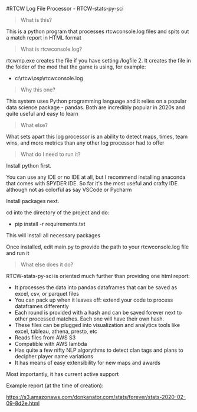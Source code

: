 #RTCW Log File Processor - RTCW-stats-py-sci

> What is this?

This is a python program that processes rtcwconsole.log files and spits out a match report in HTML format

> What is rtcwconsole.log?

rtcwmp.exe creates the file if you have setting /logfile 2. It creates the file in the folder of the mod that the game is using, for example:

* c:\rtcw\osp\rtcwconsole.log

> Why this one?

This system uses Python programming language and it relies on a popular data science package - pandas. Both are incredibly popular in 2020s and quite useful and easy to learn

> What else?

What sets apart this log processor is an ability to detect maps, times, team wins, and more metrics than any other log processor had to offer

> What do I need to run it?

Install python first. 

You can use any IDE or no IDE at all, but I recommend installing anaconda that comes with SPYDER IDE. So far it's the most useful and crafty IDE although not as colorful as say VSCode or Pycharm

Install packages next. 

cd into the directory of the project and do:

* pip install -r requirements.txt

This will install all necessary packages

Once installed, edit main.py to provide the path to your rtcwconsole.log file and run it

> What else does it do? 

RTCW-stats-py-sci is oriented much further than providing one html report:

* It processes the data into pandas dataframes that can be saved as excel, csv, or parquet files 
* You can pack up when it leaves off: extend your code to process dataframes differently
* Each round is provided with a hash and can be saved forever next to other processed matches. Each one will have their own hash.
* These files can be plugged into visualization and analytics tools like excel, tableau, athena, presto, etc
* Reads files from AWS S3
* Compatible with AWS lambda
* Has quite a few nifty NLP algorythms to detect clan tags and plans to decipher player name variations
* It has means of easy extensibility for new maps and awards

Most importantly, it has current active support

Example report (at the time of creation):

https://s3.amazonaws.com/donkanator.com/stats/forever/stats-2020-02-09-8d2e.html